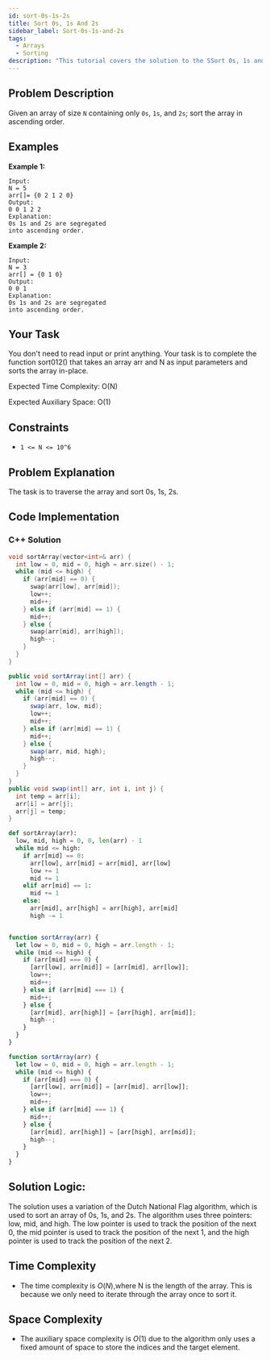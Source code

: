 ```yaml
---
id: sort-0s-1s-2s
title: Sort 0s, 1s And 2s
sidebar_label: Sort-0s-1s-and-2s
tags:
  - Arrays
  - Sorting
description: "This tutorial covers the solution to the SSort 0s, 1s and 2s problem from the GeeksforGeeks website."
---
```

## Problem Description
Given an array of size `N` containing only `0s`, `1s`, and `2s`; sort the array in ascending order.

## Examples

**Example 1:**

```
Input: 
N = 5
arr[]= {0 2 1 2 0}
Output:
0 0 1 2 2
Explanation:
0s 1s and 2s are segregated 
into ascending order.
```

**Example 2:**

```
Input: 
N = 3
arr[] = {0 1 0}
Output:
0 0 1
Explanation:
0s 1s and 2s are segregated 
into ascending order.
```

## Your Task
You don't need to read input or print anything. Your task is to complete the function sort012() that takes an array arr and N as input parameters and sorts the array in-place.



Expected Time Complexity: O(N)

Expected Auxiliary Space: O(1)

## Constraints

* `1 <= N <= 10^6`

## Problem Explanation

The task is to traverse the array and sort 0s, 1s, 2s.

## Code Implementation

### C++ Solution

```cpp
void sortArray(vector<int>& arr) {
  int low = 0, mid = 0, high = arr.size() - 1;
  while (mid <= high) {
    if (arr[mid] == 0) {
      swap(arr[low], arr[mid]);
      low++;
      mid++;
    } else if (arr[mid] == 1) {
      mid++;
    } else {
      swap(arr[mid], arr[high]);
      high--;
    }
  }
}
```

```java
public void sortArray(int[] arr) {
  int low = 0, mid = 0, high = arr.length - 1;
  while (mid <= high) {
    if (arr[mid] == 0) {
      swap(arr, low, mid);
      low++;
      mid++;
    } else if (arr[mid] == 1) {
      mid++;
    } else {
      swap(arr, mid, high);
      high--;
    }
  }
}
public void swap(int[] arr, int i, int j) {
  int temp = arr[i];
  arr[i] = arr[j];
  arr[j] = temp;
}


```

```python
def sortArray(arr):
  low, mid, high = 0, 0, len(arr) - 1
  while mid <= high:
    if arr[mid] == 0:
      arr[low], arr[mid] = arr[mid], arr[low]
      low += 1
      mid += 1
    elif arr[mid] == 1:
      mid += 1
    else:
      arr[mid], arr[high] = arr[high], arr[mid]
      high -= 1



```

```javascript
function sortArray(arr) {
  let low = 0, mid = 0, high = arr.length - 1;
  while (mid <= high) {
    if (arr[mid] === 0) {
      [arr[low], arr[mid]] = [arr[mid], arr[low]];
      low++;
      mid++;
    } else if (arr[mid] === 1) {
      mid++;
    } else {
      [arr[mid], arr[high]] = [arr[high], arr[mid]];
      high--;
    }
  }
}


```

```typescript
function sortArray(arr) {
  let low = 0, mid = 0, high = arr.length - 1;
  while (mid <= high) {
    if (arr[mid] === 0) {
      [arr[low], arr[mid]] = [arr[mid], arr[low]];
      low++;
      mid++;
    } else if (arr[mid] === 1) {
      mid++;
    } else {
      [arr[mid], arr[high]] = [arr[high], arr[mid]];
      high--;
    }
  }
}

```

## Solution Logic:
The solution uses a variation of the Dutch National Flag algorithm, which is used to sort an array of 0s, 1s, and 2s. The algorithm uses three pointers: low, mid, and high. The low pointer is used to track the position of the next 0, the mid pointer is used to track the position of the next 1, and the high pointer is used to track the position of the next 2.




## Time Complexity

* The time complexity is $O(N)$,where N is the length of the array. This is because we only need to iterate through the array once to sort it.



## Space Complexity

* The auxiliary space complexity is $O(1)$ due to the algorithm only uses a fixed amount of space to store the indices and the target element.